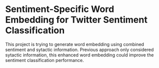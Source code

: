 # Sentiment-Specific Word Embedding for Twitter Sentiment Classification
This project is trying to generate word embedding using combined sentiment and sytactic information. Previous approach only considered sytactic information, this enhanced word embedding could improve the sentiment classification performance.
